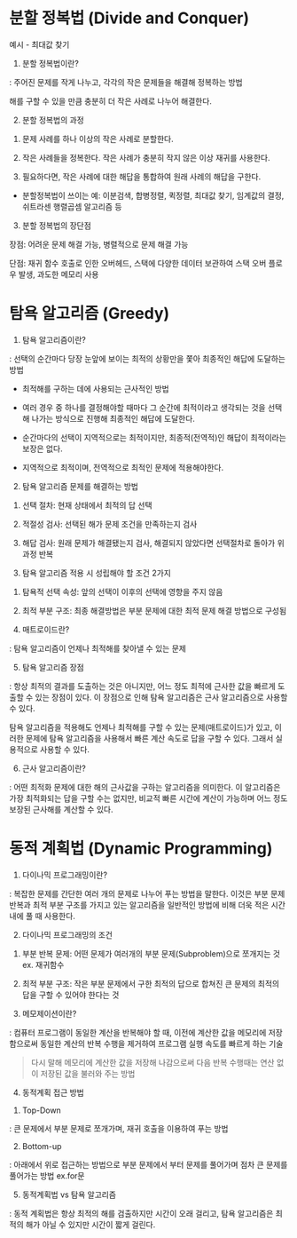 # 분할 정복법 (Divide and Conquer)

예시 - 최대값 찾기
1. 분할 정복법이란?

: 주어진 문제를 작게 나누고, 각각의 작은 문제들을 해결해 정복하는 방법

해를 구할 수 있을 만큼 충분히 더 작은 사례로 나누어 해결한다.



2. 분할 정복법의 과정

1) 문제 사례를 하나 이상의 작은 사례로 분할한다.

2) 작은 사례들을 정복한다. 작은 사례가 충분히 작지 않은 이상 재귀를 사용한다.

3) 필요하다면, 작은 사례에 대한 해답을 통합하여 원래 사례의 해답을 구한다.



* 분할정복법이 쓰이는 예: 이분검색, 합병정렬, 퀵정렬, 최대값 찾기, 임계값의 결정, 쉬트라센 행렬곱셈 알고리즘 등



3. 분할 정복법의 장단점

장점: 어려운 문제 해결 가능, 병렬적으로 문제 해결 가능

단점: 재귀 함수 호출로 인한 오버헤드, 스택에 다양한 데이터 보관하여 스택 오버 플로우 발생, 과도한 메모리 사용





# 탐욕 알고리즘 (Greedy)


1. 탐욕 알고리즘이란?

: 선택의 순간마다 당장 눈앞에 보이는 최적의 상황만을 쫓아 최종적인 해답에 도달하는 방법



- 최적해를 구하는 데에 사용되는 근사적인 방법

- 여러 경우 중 하나를 결정해야할 때마다 그 순간에 최적이라고 생각되는 것을 선택해 나가는 방식으로 진행해 최종적인 해답에 도달한다.

- 순간마다의 선택이 지역적으로는 최적이지만, 최종적(전역적)인 해답이 최적이라는 보장은 없다.

- 지역적으로 최적이며, 전역적으로 최적인 문제에 적용해야한다.



2. 탐욕 알고리즘 문제를 해결하는 방법

1) 선택 절차: 현재 상태에서 최적의 답 선택

2) 적절성 검사: 선택된 해가 문제 조건을 만족하는지 검사

3) 해답 검사: 원래 문제가 해결됐는지 검사, 해결되지 않았다면 선택절차로 돌아가 위 과정 반복



3. 탐욕 알고리즘 적용 시 성립해야 할 조건 2가지

1) 탐욕적 선택 속성: 앞의 선택이 이후의 선택에 영향을 주지 않음

2) 최적 부분 구조: 최종 해결방법은 부분 문제에 대한 최적 문제 해결 방법으로 구성됨



4. 매트로이드란?

: 탐욕 알고리즘이 언제나 최적해를 찾아낼 수 있는 문제



5. 탐욕 알고리즘 장점

: 항상 최적의 결과를 도출하는 것은 아니지만, 어느 정도 최적에 근사한 값을 빠르게 도출할 수 있는 장점이 있다. 이 장점으로 인해 탐욕 알고리즘은 근사 알고리즘으로 사용할 수 있다.



탐욕 알고리즘을 적용해도 언제나 최적해를 구할 수 있는 문제(매트로이드)가 있고, 이러한 문제에 탐욕 알고리즘을 사용해서 빠른 계산 속도로 답을 구할 수 있다. 그래서 실용적으로 사용할 수 있다.



6. 근사 알고리즘이란?

: 어떤 최적화 문제에 대한 해의 근사값을 구하는 알고리즘을 의미한다.
이 알고리즘은 가장 최적화되는 답을 구할 수는 없지만, 비교적 빠른 시간에 계산이 가능하며 어느 정도 보장된 근사해를 계산할 수 있다.



# 동적 계획법 (Dynamic Programming)
1. 다이나믹 프로그래밍이란?

: 복잡한 문제를 간단한 여러 개의 문제로 나누어 푸는 방법을 말한다. 이것은 부분 문제 반복과 최적 부분 구조를 가지고 있는 알고리즘을 일반적인 방법에 비해 더욱 적은 시간 내에 풀 때 사용한다.



2. 다이나믹 프로그래밍의 조건

1) 부분 반복 문제: 어떤 문제가 여러개의 부분 문제(Subproblem)으로 쪼개지는 것     ex. 재귀함수

2) 최적 부분 구조: 작은 부분 문제에서 구한 최적의 답으로 합쳐진 큰 문제의 최적의 답을 구할 수 있어야 한다는 것


3. 메모제이션이란?

: 컴퓨터 프로그램이 동일한 계산을 반복해야 할 때, 이전에 계산한 값을 메모리에 저장함으로써 동일한 계산의 반복 수행을 제거하여 프로그램 실행 속도를 빠르게 하는 기술



> 다시 말해 메모리에 계산한 값을 저장해 나감으로써
다음 반복 수행때는 연산 없이 저장된 값을 불러와 주는 방법



4. 동적계획 접근 방법

1) Top-Down

: 큰 문제에서 부분 문제로 쪼개가며, 재귀 호출을 이용하여 푸는 방법

2) Bottom-up

: 아래에서 위로 접근하는 방법으로 부분 문제에서 부터 문제를 풀어가며 점차 큰 문제를 풀어가는 방법 ex.for문



5. 동적계획법 vs 탐욕 알고리즘

: 동적 계획법은 항상 최적의 해를 검출하지만 시간이 오래 걸리고,
탐욕 알고리즘은 최적의 해가 아닐 수 있지만 시간이 짧게 걸린다.